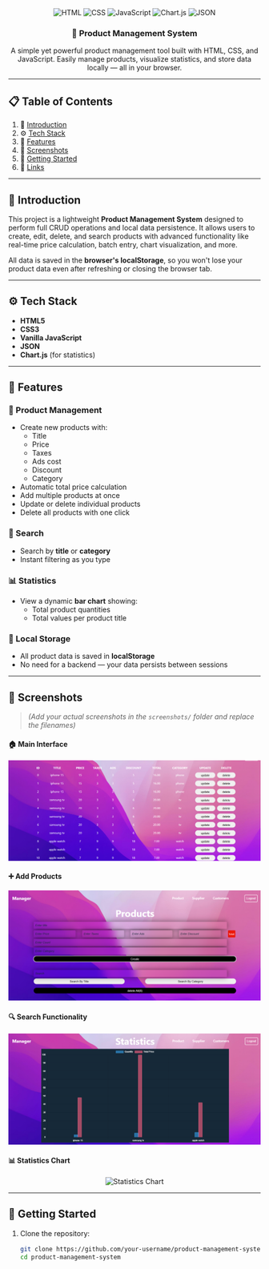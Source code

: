 <div align="center">

  <div>
    <img src="https://img.shields.io/badge/-HTML-black?style=for-the-badge&logoColor=white&logo=html5&color=E34F26" alt="HTML" />
    <img src="https://img.shields.io/badge/-CSS-black?style=for-the-badge&logoColor=white&logo=css3&color=1572B6" alt="CSS" />
    <img src="https://img.shields.io/badge/-JavaScript-black?style=for-the-badge&logoColor=white&logo=javascript&color=F7DF1E" alt="JavaScript" />
    <img src="https://img.shields.io/badge/-Chart.js-black?style=for-the-badge&logoColor=white&logo=chartdotjs&color=FF6384" alt="Chart.js" />
    <img src="https://img.shields.io/badge/-JSON-black?style=for-the-badge&logoColor=white&logo=json&color=gray" alt="JSON" />
  </div>

  <h3 align="center">🛒 Product Management System</h3>

  <div align="center">
    A simple yet powerful product management tool built with HTML, CSS, and JavaScript. Easily manage products, visualize statistics, and store data locally — all in your browser.
  </div>
</div>

---

## 📋 Table of Contents

1. 🤖 [Introduction](#introduction)
2. ⚙️ [Tech Stack](#tech-stack)
3. 🔋 [Features](#features)
4. 📸 [Screenshots](#screenshots)
5. 🚀 [Getting Started](#getting-started)
6. 🔗 [Links](#links)

---

## 🤖 Introduction

This project is a lightweight **Product Management System** designed to perform full CRUD operations and local data persistence. It allows users to create, edit, delete, and search products with advanced functionality like real-time price calculation, batch entry, chart visualization, and more.

All data is saved in the **browser's localStorage**, so you won't lose your product data even after refreshing or closing the browser tab.

---

## ⚙️ Tech Stack

- **HTML5**
- **CSS3**
- **Vanilla JavaScript**
- **JSON**
- **Chart.js** (for statistics)

---

## 🔋 Features

### 🧾 Product Management

- Create new products with:
  - Title
  - Price
  - Taxes
  - Ads cost
  - Discount
  - Category
- Automatic total price calculation
- Add multiple products at once
- Update or delete individual products
- Delete all products with one click

### 🔎 Search

- Search by **title** or **category**
- Instant filtering as you type

### 📊 Statistics

- View a dynamic **bar chart** showing:
  - Total product quantities
  - Total values per product title

### 💾 Local Storage

- All product data is saved in **localStorage**
- No need for a backend — your data persists between sessions

---

## 📸 Screenshots

> *(Add your actual screenshots in the `screenshots/` folder and replace the filenames)*

#### 🏠 Main Interface
<p align="center">
  <img src="screenshots/DATA.png" alt="Main Interface" />
</p>

#### ➕ Add Products
<p align="center">
  <img src="screenshots/dashboard.png" alt="Add Products" />
</p>

#### 🔍 Search Functionality
<p align="center">
  <img src="screenshots/STATISTICS.png" alt="Search Feature" />
</p>

#### 📊 Statistics Chart
<p align="center">
  <img src="screenshots/statistics-chart.png" alt="Statistics Chart" />
</p>

---

## 🚀 Getting Started

1. Clone the repository:
   ```bash
   git clone https://github.com/your-username/product-management-system.git
   cd product-management-system
